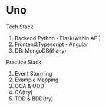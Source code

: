 # Uno

Tech Stack
1. Backend:Python - Flask(within API)
2. Frontend:Typescript - Angular
3. DB: MongoDB(if any)

Practice Stack 
1. Event Storming
2. Example Mapping
3. OOA & OOD 
4. CA(try)
5. TDD & BDD(try)

